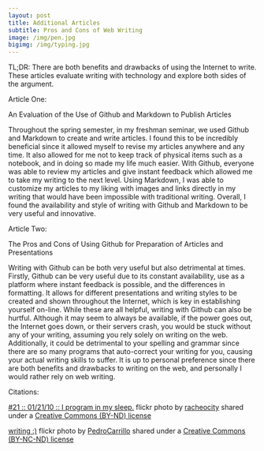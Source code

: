 ```yaml
---
layout: post
title: Additional Articles
subtitle: Pros and Cons of Web Writing
image: /img/pen.jpg
bigimg: /img/typing.jpg
---
```


TL;DR: There are both benefits and drawbacks of using the Internet to write. These articles evaluate writing with technology and explore both sides of the argument.

Article One:

An Evaluation of the Use of Github and Markdown to Publish Articles

Throughout the spring semester, in my freshman seminar, we used Github and Markdown to create and write articles. I found this to be incredibly beneficial since it allowed myself to revise my articles anywhere and any time. It also allowed for me not to keep track of physical items such as a notebook, and in doing so made my life much easier. With Github, everyone was able to review my articles and give instant feedback which allowed me to take my writing to the next level. Using Markdown, I was able to customize my articles to my liking with images and links directly in my writing that would have been impossible with traditional writing. Overall, I found the availability and style of writing with Github and Markdown to be very useful and innovative.


Article Two:

The Pros and Cons of Using Github for Preparation of Articles and Presentations

Writing with Github can be both very useful but also detrimental at times. Firstly, Github can be very useful due to its constant availability, use as a platform where instant feedback is possible, and the differences in formatting. It allows for different presentations and writing styles to be created and shown throughout the Internet, which is key in establishing yourself on-line. While these are all helpful, writing with Github can also be hurtful. Although it may seem to always be available, if the power goes out, the Internet goes down, or their servers crash, you would be stuck without any of your writing, assuming you rely solely on writing on the web. Additionally, it could be detrimental to your spelling and grammar since there are so many programs that auto-correct your writing for you, causing your actual writing skills to suffer. It is up to personal preference since there are both benefits and drawbacks to writing on the web, and personally I would rather rely on web writing.

Citations:

<a title="#21 :: 01/21/10 :: I program in my sleep." href="https://flickr.com/photos/rachel-johnson/4298911131">#21 :: 01/21/10 :: I program in my sleep.</a> flickr photo by <a href="https://flickr.com/people/rachel-johnson">racheocity</a> shared under a <a href="https://creativecommons.org/licenses/by-nd/2.0/">Creative Commons (BY-ND) license</a>

<a title="writing :)" href="https://flickr.com/photos/pedrocarrillo/8258329626">writing :)</a> flickr photo by <a href="https://flickr.com/people/pedrocarrillo">PedroCarrillo</a> shared under a <a href="https://creativecommons.org/licenses/by-nc-nd/2.0/">Creative Commons (BY-NC-ND) license</a>
